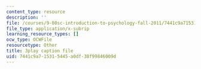 ```yaml
---
content_type: resource
description: ''
file: /courses/9-00sc-introduction-to-psychology-fall-2011/7441c9a715315445a0df38f99846009d_QvK6YdFKMY8.vtt
file_type: application/x-subrip
learning_resource_types: []
ocw_type: OCWFile
resourcetype: Other
title: 3play caption file
uid: 7441c9a7-1531-5445-a0df-38f99846009d
---
```


